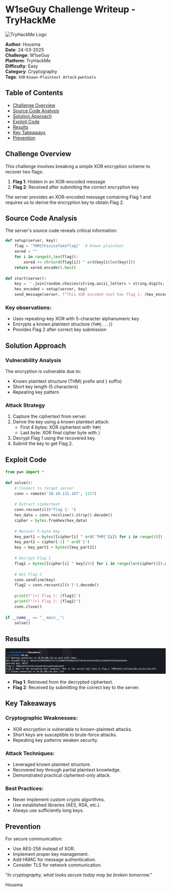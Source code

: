 
# W1seGuy Challenge Writeup - TryHackMe

![TryHackMe Logo](https://tryhackme.com/img/THMlogo.png)

**Author**: Housma  
**Date**: 24-03-2025  
**Challenge**: W1seGuy  
**Platform**: TryHackMe  
**Difficulty**: Easy  
**Category**: Cryptography  
**Tags**: `XOR` `Known-Plaintext Attack` `pwntools`

## Table of Contents
- [Challenge Overview](#challenge-overview)
- [Source Code Analysis](#source-code-analysis)
- [Solution Approach](#solution-approach)
- [Exploit Code](#exploit-code)
- [Results](#results)
- [Key Takeaways](#key-takeaways)
- [Prevention](#prevention)

## Challenge Overview

This challenge involves breaking a simple XOR encryption scheme to recover two flags:
1. **Flag 1**: Hidden in an XOR-encoded message
2. **Flag 2**: Received after submitting the correct encryption key

The server provides an XOR-encoded message containing Flag 1 and requires us to derive the encryption key to obtain Flag 2.

## Source Code Analysis

The server's source code reveals critical information:

```python
def setup(server, key):
    flag = 'THM{thisisafakeflag}'  # Known plaintext
    xored = ""
    for i in range(0,len(flag)):
        xored += chr(ord(flag[i]) ^ ord(key[i%len(key)]))
    return xored.encode().hex()

def start(server):
    key = ''.join(random.choices(string.ascii_letters + string.digits, k=5))
    hex_encoded = setup(server, key)
    send_message(server, f"This XOR encoded text has flag 1: {hex_encoded}\n")
```

### Key observations:
- Uses repeating-key XOR with 5-character alphanumeric key
- Encrypts a known plaintext structure (`THM{...}`)
- Provides Flag 2 after correct key submission

## Solution Approach

### Vulnerability Analysis

The encryption is vulnerable due to:
- Known plaintext structure (THM{ prefix and } suffix)
- Short key length (5 characters)
- Repeating key pattern

### Attack Strategy
1. Capture the ciphertext from server.
2. Derive the key using a known plaintext attack:
   - First 4 bytes: XOR ciphertext with `THM{`
   - Last byte: XOR final cipher byte with `}`
3. Decrypt Flag 1 using the recovered key.
4. Submit the key to get Flag 2.

## Exploit Code

```python
from pwn import *

def solve():
    # Connect to target server
    conn = remote('10.10.132.107', 1337)
    
    # Extract ciphertext
    conn.recvuntil(b"flag 1: ")
    hex_data = conn.recvline().strip().decode()
    cipher = bytes.fromhex(hex_data)
    
    # Recover 5-byte key
    key_part1 = bytes([cipher[i] ^ ord('THM{'[i]) for i in range(4)])
    key_part2 = cipher[-1] ^ ord('}')
    key = key_part1 + bytes([key_part2])
    
    # Decrypt Flag 1
    flag1 = bytes([cipher[i] ^ key[i%5] for i in range(len(cipher))]).decode()
    
    # Get Flag 2
    conn.sendline(key)
    flag2 = conn.recvuntil(b'}').decode()
    
    print(f"[+] Flag 1: {flag1}")
    print(f"[+] Flag 2: {flag2}")
    conn.close()

if __name__ == "__main__":
    solve()
```

## Results
![Screenshot of terminal](https://raw.githubusercontent.com/Housma/TryHackMe-W1seGuy-Writeup/refs/heads/main/run.JPG)

- **Flag 1**: Retrieved from the decrypted ciphertext.
- **Flag 2**: Received by submitting the correct key to the server.

## Key Takeaways

### Cryptographic Weaknesses:
- XOR encryption is vulnerable to known-plaintext attacks.
- Short keys are susceptible to brute-force attacks.
- Repeating key patterns weaken security.

### Attack Techniques:
- Leveraged known plaintext structure.
- Recovered key through partial plaintext knowledge.
- Demonstrated practical ciphertext-only attack.

### Best Practices:
- Never implement custom crypto algorithms.
- Use established libraries (AES, RSA, etc.).
- Always use sufficiently long keys.

## Prevention
For secure communication:
- Use AES-256 instead of XOR.
- Implement proper key management.
- Add HMAC for message authentication.
- Consider TLS for network communication.


*"In cryptography, what looks secure today may be broken tomorrow."*

Housma
